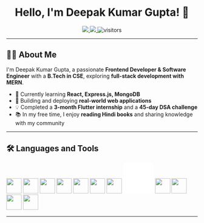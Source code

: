 <h1 align="center">Hello, I'm Deepak Kumar Gupta! 👋</h1>

<p align="center">
  <a href="https://www.linkedin.com/in/our-deepak/">
    <img src="https://img.shields.io/badge/LinkedIn-0077B5?style=for-the-badge&logo=linkedin&logoColor=white"/>
  </a>
  <a href="https://leetcode.com/u/our-deepak/">
    <img src="https://img.shields.io/badge/LeetCode-FFA116?style=for-the-badge&logo=leetcode&logoColor=white"/>
  </a>
<!--   <a href="https://your-portfolio-link.com/">
    <img src="https://img.shields.io/badge/Portfolio-000000?style=for-the-badge&logo=vercel&logoColor=white"/>
  </a> -->
  <img src="https://visitor-badge.laobi.icu/badge?page_id=our-deepak" alt="visitors"/>
</p>

---

## 👨‍💻 About Me
I'm Deepak Kumar Gupta, a passionate **Frontend Developer & Software Engineer** with a **B.Tech in CSE**, exploring **full-stack development with MERN**.  

- 🌱 Currently learning **React, Express.js, MongoDB**  
- 🔭 Building and deploying **real-world web applications**  
- 💡 Completed a **3-month Flutter internship** and a **45-day DSA challenge**  
- 📚 In my free time, I enjoy **reading Hindi books** and sharing knowledge with my community  

---

## 🛠️ Languages and Tools  
<p align="left">  
  <img src="https://cdn.jsdelivr.net/gh/devicons/devicon/icons/cplusplus/cplusplus-original.svg" width="40" height="40"/> 
  <img src="https://cdn.jsdelivr.net/gh/devicons/devicon/icons/dart/dart-original.svg" width="40" height="40"/>
  <img src="https://cdn.jsdelivr.net/gh/devicons/devicon/icons/html5/html5-original.svg" width="40" height="40"/>
  <img src="https://cdn.jsdelivr.net/gh/devicons/devicon/icons/css3/css3-original.svg" width="40" height="40"/> 
  <img src="https://cdn.jsdelivr.net/gh/devicons/devicon/icons/javascript/javascript-original.svg" width="40" height="40"/> 
  <img src="https://cdn.jsdelivr.net/gh/devicons/devicon/icons/react/react-original.svg" width="40" height="40"/> 
  <img src="https://cdn.jsdelivr.net/gh/devicons/devicon/icons/nodejs/nodejs-original.svg" width="40" height="40"/>
  <img src="express.svg"/>
  <img src="https://cdn.jsdelivr.net/gh/devicons/devicon/icons/mongodb/mongodb-original.svg" width="40" height="40"/> 
  <img src="https://cdn.jsdelivr.net/gh/devicons/devicon/icons/flutter/flutter-original.svg" width="40" height="40"/>
  <img src="https://cdn.jsdelivr.net/gh/devicons/devicon/icons/figma/figma-original.svg" width="40" height="40"/>
  <img src="https://cdn.jsdelivr.net/gh/devicons/devicon/icons/git/git-original.svg" width="40" height="40"/> 
</p>

---
